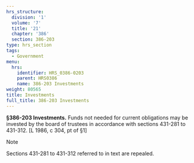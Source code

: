 ```yaml
---
hrs_structure:
  division: '1'
  volume: '7'
  title: '21'
  chapter: '386'
  section: 386-203
type: hrs_section
tags:
  - Government
menu:
  hrs:
    identifier: HRS_0386-0203
    parent: HRS0386
    name: 386-203 Investments
weight: 80565
title: Investments
full_title: 386-203 Investments
---
```

**§386-203 Investments.** Funds not needed for current obligations may be invested by the board of trustees in accordance with sections 431-281 to 431-312\. [L 1986, c 304, pt of §1]

Note

Sections 431-281 to 431-312 referred to in text are repealed.